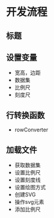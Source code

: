 # 开发流程

## 标题

## 设置变量

- 宽高，边距
- 数据集
- 比例尺
- 刻度尺

## 行转换函数

- rowConverter

## 加载文件

- 获取数据集
- 设置比例尺
- 设置刻度线
- 设置绘图方式
- 创建SVG
- 操作svg元素
- 添加比例尺